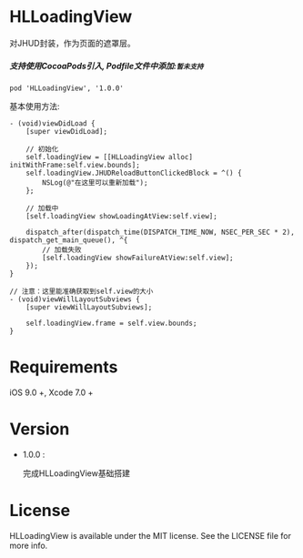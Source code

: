 # HLLoadingView
对JHUD封装，作为页面的遮罩层。

##### 支持使用CocoaPods引入, Podfile文件中添加:`暂未支持`

``` objc
pod 'HLLoadingView', '1.0.0'
```

基本使用方法:<p>

``` objc
- (void)viewDidLoad {
    [super viewDidLoad];
    
    // 初始化
    self.loadingView = [[HLLoadingView alloc] initWithFrame:self.view.bounds];
    self.loadingView.JHUDReloadButtonClickedBlock = ^() {
        NSLog(@"在这里可以重新加载");
    };
    
    // 加载中
    [self.loadingView showLoadingAtView:self.view];
  
    dispatch_after(dispatch_time(DISPATCH_TIME_NOW, NSEC_PER_SEC * 2), dispatch_get_main_queue(), ^{
        // 加载失败
        [self.loadingView showFailureAtView:self.view];
    });
}

// 注意：这里能准确获取到self.view的大小
- (void)viewWillLayoutSubviews {
    [super viewWillLayoutSubviews];
    
    self.loadingView.frame = self.view.bounds;
}
```

# Requirements

iOS 9.0 +, Xcode 7.0 +

# Version

* 1.0.0 :

  完成HLLoadingView基础搭建

# License
HLLoadingView is available under the MIT license. See the LICENSE file for more info.
